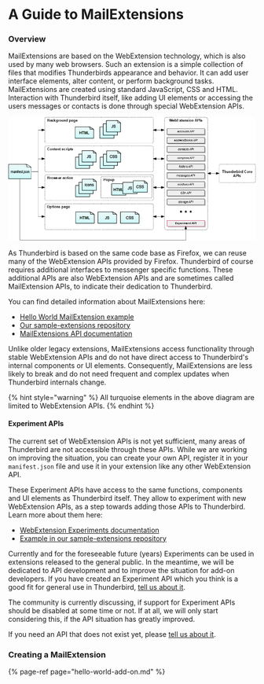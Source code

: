 # A Guide to MailExtensions

### Overview

MailExtensions are based on the WebExtension technology, which is also used by many web browsers. Such an extension is a simple collection of files that modifies Thunderbirds appearance and behavior. It can add user interface elements, alter content, or perform background tasks. MailExtensions are created using standard JavaScript, CSS and HTML. Interaction with Thunderbird itself, like adding UI elements or accessing the users messages or contacts is done through special WebExtension APIs.

![Relationship between the various components of a MailExtension](../../.gitbook/assets/webext_diagram.png)

As Thunderbird is based on the same code base as Firefox, we can reuse many of the WebExtension APIs provided by Firefox. Thunderbird of course requires additional interfaces to messenger specific functions. These additional APIs are also WebExtension APIs and are sometimes called MailExtension APIs, to indicate their dedication to Thunderbird.

You can find detailed information about MailExtensions here: 

* [Hello World MailExtension example](https://developer.thunderbird.net/add-ons/examples/hello-world-add-on)
* [Our sample-extensions repository](https://github.com/thundernest/sample-extensions/tree/master/experiment)
* [MailExtensions API documentation ](https://thunderbird-webextensions.readthedocs.io/)

Unlike older legacy extensions, MailExtensions access functionality through stable WebExtension APIs and do not have direct access to Thunderbird's internal components or UI elements. Consequently, MailExtensions are less likely to break and do not need frequent and complex updates when Thunderbird internals change.

{% hint style="warning" %}
All turquoise elements in the above diagram are limited to WebExtension APIs.
{% endhint %}

#### Experiment APIs

The current set of WebExtension APIs is not yet sufficient, many areas of Thunderbird are not accessible through these APIs. While we are working on improving the situation, you can create your own API, register it in your `manifest.json` file and use it in your extension like any other WebExtension API.

These Experiment APIs have access to the same functions, components and UI elements as Thunderbird itself. They allow to experiment with new WebExtension APIs, as a step towards adding those APIs to Thunderbird. Learn more about them here:

* [WebExtension Experiments documentation](https://thunderbird-webextensions.readthedocs.io/en/68/how-to/experiments.html)
* [Example in our sample-extensions repository](https://github.com/thundernest/sample-extensions/tree/master/experiment) 

Currently and for the foreseeable future \(years\) Experiments can be used in extensions released to the general public. In the meantime, we will be dedicated to API development and to improve the situation for add-on developers. If you have created an Experiment API which you think is a good fit for general use in Thunderbird, [tell us about it](https://developer.thunderbird.net/add-ons/community).

The community is currently discussing, if support for Experiment APIs should be disabled at some time or not. If at all, we will only start considering this, if the API situation has greatly improved. 

If you need an API that does not exist yet, please [tell us about it](https://bugzilla.mozilla.org/enter_bug.cgi?product=Thunderbird&component=Add-Ons%3A+Extensions+API). 

### Creating a MailExtension

{% page-ref page="hello-world-add-on.md" %}




